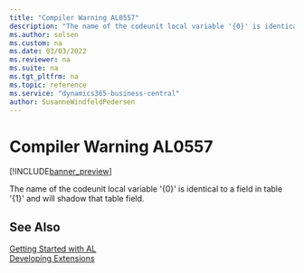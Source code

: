 ```yaml
---
title: "Compiler Warning AL0557"
description: "The name of the codeunit local variable '{0}' is identical to a field in table '{1}' and will shadow that table field."
ms.author: solsen
ms.custom: na
ms.date: 03/03/2022
ms.reviewer: na
ms.suite: na
ms.tgt_pltfrm: na
ms.topic: reference
ms.service: "dynamics365-business-central"
author: SusanneWindfeldPedersen
---
```

[//]: # (START>DO_NOT_EDIT)
[//]: # (IMPORTANT:Do not edit any of the content between here and the END>DO_NOT_EDIT.)
[//]: # (Any modifications should be made in the .xml files in the ModernDev repo.)
# Compiler Warning AL0557

[!INCLUDE[banner_preview](../includes/banner_preview.md)]

The name of the codeunit local variable '{0}' is identical to a field in table '{1}' and will shadow that table field.

[//]: # (IMPORTANT: END>DO_NOT_EDIT)
## See Also  
[Getting Started with AL](../devenv-get-started.md)  
[Developing Extensions](../devenv-dev-overview.md)  